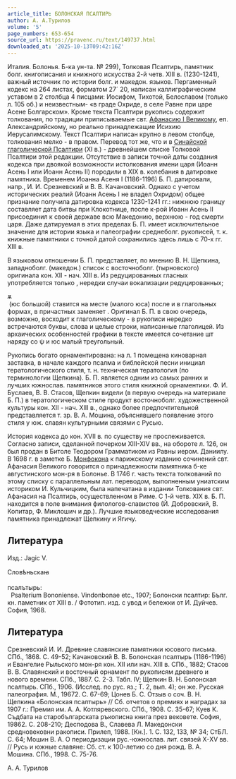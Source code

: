 ```yaml
---
article_title: БОЛОНСКАЯ ПСАЛТИРЬ
author: А. А.Турилов
volume: '5'
page_numbers: 653-654
source_url: https://pravenc.ru/text/149737.html
downloaded_at: '2025-10-13T09:42:16Z'
---
```


Италия. Болонья. Б-ка ун-та. № 299), Толковая Псалтирь, памятник болг. книгописания и книжного искусства 2-й четв. XIII в. (1230-1241), важный источник по истории болг. и македон. языков. Пергаменный кодекс на 264 листах, форматом 27´
20, написан каллиграфическим уставом в 2 столбца 4 писцами: Иосифом, Тихотой, Белославом (только л. 105 об.) и неизвестным- «в граде Охриде, в селе Равне при царе Асене Болгарском». Кроме текста Псалтири рукопись содержит толкования, по традиции приписываемые свт. [Афанасию I Великому](<https://pravenc.ru/text/Афанасию I Великому.html>), еп. Александрийскому, но реально принадлежащие Исихию Иерусалимскому. Текст Псалтири написан крупно в левом столбце, толкования мелко - в правом. Перевод тот же, что и в [Синайской глаголической Псалтири](<https://pravenc.ru/text/Синайской глаголической Псалтири.html>) (XI в.) - древнейшем списке Толковой Псалтири этой редакции. Отсутствие в записи точной даты создания кодекса при двоякой возможности истолкования имени царя (Иоанн Асень I или Иоанн Асень II) породили в XIX в. колебания в датировке памятника. Временем Иоанна Асеня I (1186-1196) Б. П. датировали, напр., И. И. Срезневский и В. В. Качановский. Однако с учетом исторических реалий (Иоанн Асень I не владел Охридом) общее признание получила датировка кодекса 1230-1241 гг.: нижнюю границу составляет дата битвы при Клокотнице, после к-рой Иоанн Асень II присоединил к своей державе всю Македонию, верхнюю - год смерти царя. Даже датируемая в этих пределах Б. П. имеет исключительное значение для истории языка и палеографии среднеболг. рукописей, т. к. книжные памятники с точной датой сохранились здесь лишь с 70-х гг. XIII в.

В языковом отношении Б. П. представляет, по мнению В. Н. Щепкина, западноболг. (македон.) список с восточноболг. (тырновского) оригинала кон. XII - нач. XIII в. Из редуцированных гласных употребляется только , нередки случаи вокализации редуцированных; <div class="cu">ѫ</div> (юс большой) ставится на месте (малого юса) после и в глагольных формах, в причастных заменяет . Оригинал Б. П. в свою очередь, возможно, восходит к глаголическому - в рукописи нередко встречаются буквы, слова и целые строки, написанные глаголицей. Из архаических особенностей графики в тексте имеется сочетание
шт наряду со ѱ и юс малый треугольный.

Рукопись богато орнаментирована: на л. 1 помещена киноварная заставка, в начале каждого псалма и библейской песни инициал тератологического стиля, т. н. техническая тератология (по терминологии Щепкина). Б. П. является одним из самых ранних и лучших южнослав. памятников этого стиля книжной орнаментики. Ф. И. Буслаев, В. В. Стасов, Щепкин видели (в первую очередь на материале Б. П.) в тератологическом стиле продукт восточноболг. художественной культуры кон. XII - нач. XIII в., однако более предпочтительной представляется т. зр. В. А. Мошина, объяснявшего появление этого стиля у юж. славян культурными связями с Русью.

История кодекса до кон. XVII в. по существу не прослеживается. Согласно записи, сделанной почерком XIII-XIV вв., на обороте л. 126, он был продан в Битоле Теодором Грамматиком из Равны иером. Даниилу. В 1698 г. в заметке Б. [Монфокона](https://pravenc.ru/text/Монфокона.html) к парижскому изданию сочинений свт. Афанасия Великого говорится о принадлежности памятника б-ке августинского мон-ря в Болонье. В 1746 г. часть текста толкований по этому списку с параллельным лат. переводом, выполненным униатским историком И. Кульчицким, была напечатана в издании Толкования свт. Афанасия на Псалтирь, осуществленном в Риме. С 1-й четв. XIX в. Б. П. находится в поле внимания филологов-славистов (Й. Добровский, В. Копитар, Ф. Миклошич и др.). Лучшие языковедческие исследования памятника принадлежат Щепкину и Ягичу.

## Литература

Изд.: Jagic V. <div class="cu">Словѣньскаꙗ</div>  <div class="cu">псалътырь:</div>  Psalterium Bononiense. Vindonbonae etc., 1907; Болонски псалтир: Бълг. кн. паметник от XIII в. / Фототип. изд. с увод и бележки от И. Дуйчев. София, 1968.

## Литература

Срезневский И. И. Древние славянские памятники юсового письма. СПб., 1868. С. 49-52; Качановский В. В. Болонская псалтырь (1186-1196) и Евангелие Рыльского мон-ря кон. XII или нач. XIII в. СПб., 1882; Стасов В. В. Славянский и восточный орнамент по рукописям древнего и нового времени. СПб., 1887. С. 2-3. Табл. IV; Щепкин В. Н. Болонская псалтырь. СПб., 1906. (Исслед. по рус. яз.; Т. 2, вып. 4); он же. Русская палеография. М., 19672. С. 67-69; Цонев Б. С. Отзыв о соч. В. Н. Щепкина «Болонская псалтырь» // Сб. отчетов о премиях и наградах за 1907 г.: Премия им. А. А. Котляревского. СПб., 1908. С. 35-67; Куев К. Съдбата на старобългарската ръкописна книга през вековете. София, 19862. С. 208-210; Десподова В., Славева Л. Македонски средновековни ракописи. Прилеп, 1988. [Кн.]. 1. С. 132, 133, № 34; СтБЛ. С. 64; Мошин В. А. О периодизации рус.-южнослав. лит. связей Х-XV вв. // Русь и южные славяне: Сб. ст. к 100-летию со дня рожд. В. А. Мошина. СПб., 1998. С. 75-76.

А. А.  Турилов
